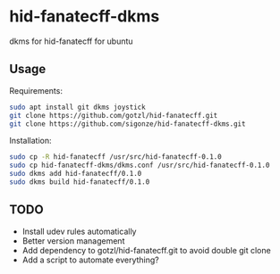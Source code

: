 # hid-fanatecff-dkms

dkms for hid-fanatecff for ubuntu

## Usage

Requirements:

```sh
sudo apt install git dkms joystick
git clone https://github.com/gotzl/hid-fanatecff.git
git clone https://github.com/sigonze/hid-fanatecff-dkms.git
```

Installation:

```sh
sudo cp -R hid-fanatecff /usr/src/hid-fanatecff-0.1.0
sudo cp hid-fanatecff-dkms/dkms.conf /usr/src/hid-fanatecff-0.1.0
sudo dkms add hid-fanatecff/0.1.0
sudo dkms build hid-fanatecff/0.1.0
```

## TODO

* Install udev rules automatically
* Better version management
* Add dependency to gotzl/hid-fanatecff.git to avoid double git clone
* Add a script to automate everything?

